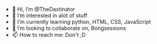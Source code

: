 - 👋 Hi, I’m @TheDaxtinator
- 👀 I’m interested in alot of stuff
- 🌱 I’m currently learning python, HTML, CSS, JavaScript
- 💞️ I’m looking to collaborate on, Bongsessions
- 📫 How to reach me: Don't ;D

<!---
TheDaxtinator/TheDaxtinator is a ✨ special ✨ repository because its `README.md` (this file) appears on your GitHub profile.
You can click the Preview link to take a look at your changes.
--->
